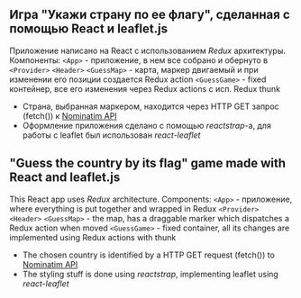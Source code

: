 ## Игра "Укажи страну по ее флагу", сделанная с помощью React и leaflet.js
Приложение написано на React с использованием *Redux* архитектуры. Компоненты:
    `<App>` - приложение, в нем все собрано и обернуто в `<Provider>`
        `<Header>`
        `<GuessMap>` - карта, маркер двигаемый и при изменении его позиции создается Redux action
            `<GuessGame>` - fixed контейнер, все его изменения через Redux actions с исп. Redux thunk
* Страна, выбранная маркером, находится через HTTP GET запрос (fetch()) к [Nominatim API](https://nominatim.org/release-docs/develop/api/Reverse/)
* Оформление приложения сделано с помощью *reactstrap*-а, для работы с leaflet был использован *react-leaflet*

## "Guess the country by its flag" game made with React and leaflet.js
This React app uses *Redux* architecture. Components:
    `<App>` - приложение, where everything is put together and wrapped in Redux `<Provider>`
        `<Header>`
        `<GuessMap>` - the map, has a draggable marker which dispatches a Redux action when moved
            `<GuessGame>` - fixed container, all its changes are implemented using Redux actions with thunk
* The chosen country is identified by a HTTP GET request (fetch()) to [Nominatim API](https://nominatim.org/release-docs/develop/api/Reverse/)
* The styling stuff is done using *reactstrap*, implementing leaflet using *react-leaflet*